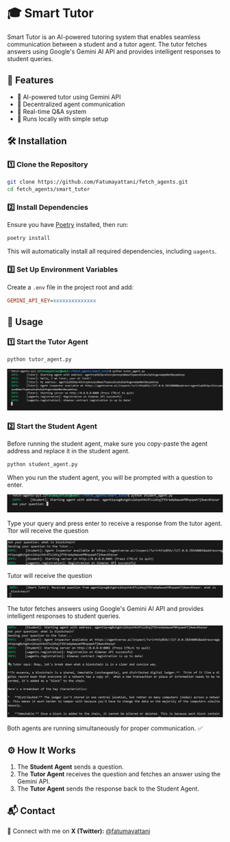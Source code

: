 # 🎓 Smart Tutor

Smart Tutor is an AI-powered tutoring system that enables seamless communication between a student and a tutor agent. The tutor fetches answers using Google's Gemini AI API and provides intelligent responses to student queries.

## 🚀 Features
- 🤖 AI-powered tutor using Gemini API
- 📡 Decentralized agent communication
- 🔄 Real-time Q&A system
- 🔗 Runs locally with simple setup

## 🛠️ Installation
### 1️⃣ Clone the Repository
```bash
git clone https://github.com/Fatumayattani/fetch_agents.git
cd fetch_agents/smart_tutor
```

### 2️⃣ Install Dependencies
Ensure you have [Poetry](https://python-poetry.org/) installed, then run:
```bash
poetry install
```
This will automatically install all required dependencies, including `uagents`.

### 3️⃣ Set Up Environment Variables
Create a `.env` file in the project root and add:
```ini
GEMINI_API_KEY=xxxxxxxxxxxxxx
```

## 🚦 Usage
### 1️⃣ Start the Tutor Agent
```bash
python tutor_agent.py
```
![Tutor output ](assets/tutor1.png)

### 2️⃣ Start the Student Agent
Before running the student agent, make sure you copy-paste the agent address and replace it in the student agent.
```bash
python student_agent.py
```
When you run the student agent, you will be prompted with a question to enter.

![student output ](assets/student1.png)

Type your query and press enter to receive a response from the tutor agent.
Ttor will receive the question

![student output ](assets/student2.png)

Tutor will receive the question

![student output ](assets/student3.png)

The tutor fetches answers using Google's Gemini AI API and provides intelligent responses to student queries.

![student output ](assets/student4.png)







Both agents are running simultaneously for proper communication. ✅

## ⚙️ How It Works
1. The **Student Agent** sends a question.
2. The **Tutor Agent** receives the question and fetches an answer using the Gemini API.
3. The **Tutor Agent** sends the response back to the Student Agent.

## 📬 Contact
💬 Connect with me on **X (Twitter):** [@fatumayattani](https://twitter.com/fatumayattani)

